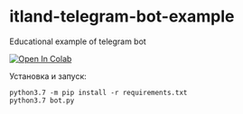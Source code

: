 # itland-telegram-bot-example
Educational example of telegram bot

[![Open In Colab](https://colab.research.google.com/assets/colab-badge.svg)](https://colab.research.google.com/drive/1JMtf-r4lBBSvD_K443mfZy23_6ekvmPa?usp=sharing)

Установка и запуск:

~~~
python3.7 -m pip install -r requirements.txt
python3.7 bot.py
~~~
